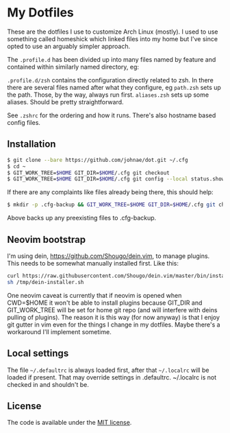 # My Dotfiles

These are the dotfiles I use to customize Arch Linux (mostly). I used to use something called homeshick which linked files into my home but I've since opted to use an arguably simpler approach.

The ```.profile.d``` has been divided up into many files named by feature and contained within similarly named directory, eg:

```.profile.d/zsh``` contains the configuration directly related to zsh. In there there are several files named after what they configure,
eg ```path.zsh``` sets up the path. Those, by the way, always run first. ```aliases.zsh``` sets up some aliases. Should be pretty straightforward.

See ```.zshrc``` for the ordering and how it runs. There's also hostname based config files.


## Installation

```sh
$ git clone --bare https://github.com/johnae/dot.git ~/.cfg
$ cd ~
$ GIT_WORK_TREE=$HOME GIT_DIR=$HOME/.cfg git checkout
$ GIT_WORK_TREE=$HOME GIT_DIR=$HOME/.cfg git config --local status.showUntrackedFiles no
```

If there are any complaints like files already being there, this should help:

```sh
$ mkdir -p .cfg-backup && GIT_WORK_TREE=$HOME GIT_DIR=$HOME/.cfg git checkout 2>&1 | egrep "\s+\." | awk '{print $1}' | xargs -I{} mv {} .cfg-backup/{}
```

Above backs up any preexisting files to .cfg-backup.

## Neovim bootstrap

I'm using dein, https://github.com/Shougo/dein.vim, to manage plugins. This needs to be somewhat manually installed first. Like this:

```sh
curl https://raw.githubusercontent.com/Shougo/dein.vim/master/bin/installer.sh > /tmp/dein-installer.sh
sh /tmp/dein-installer.sh 
```

One neovim caveat is currently that if neovim is opened when CWD=$HOME it won't be able to install plugins because GIT_DIR and GIT_WORK_TREE will be set
for home git repo (and will interfere with deins pulling of plugins). The reason it is this way (for now anyway) is that I enjoy git gutter in vim even
for the things I change in my dotfiles. Maybe there's a workaround I'll implement sometime.

## Local settings

The file ```~/.defaultrc``` is always loaded first, after that ```~/.localrc``` will be loaded if present. That may
override settings in .defaultrc. ~/.localrc is not checked in and shouldn't be.


## License

The code is available under the [MIT license](LICENSE).
